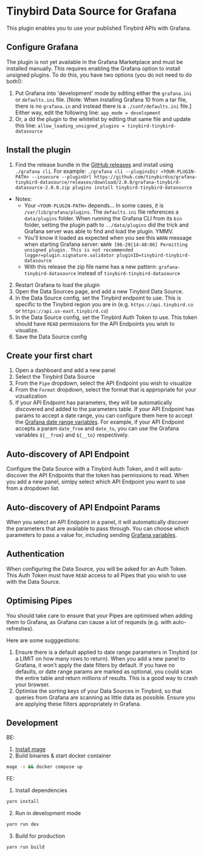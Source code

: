 # Tinybird Data Source for Grafana

This plugin enables you to use your published Tinybird APIs with Grafana.

## Configure Grafana

The plugin is not yet available in the Grafana Marketplace and must be installed manually. This requires enabling the Grafana option to install unsigned plugins. To do this, you have two options (you do not need to do both!):

1. Put Grafana into 'development' mode by editing either the `grafana.ini` or `defaults.ini` file. [Note: When installing Grafana 10 from a tar file, there is no `grafana.in` and instead there is a `./conf/defaults.ini` file.] Either way, edit the following line: `app_mode = development`
2. Or, a dd the plugin to the whitelist by editing that same file and update this line: `allow_loading_unsigned_plugins = tinybird-tinybird-datasource`

## Install the plugin

1. Find the release bundle in the [GitHub releases](https://github.com/tinybirdco/grafana-tinybird-datasource/releases) and install using `./grafana cli`. For example: `./grafana cli --pluginsDir <YOUR-PLUGIN-PATH> --insecure --pluginUrl https://github.com/tinybirdco/grafana-tinybird-datasource/releases/download/2.0.0/grafana-tinybird-datasource-2.0.0.zip plugins install tinybird-tinybird-datasource`
+ Notes:
  + Your `<YOUR-PLUGIN-PATH>` depends... In some cases, it is `/var/lib/grafana/plugins`. The `defaults.ini` file references a `data/plugins` folder. When running the Grafana CLI from its `bin` folder, setting the plugin path to `../data/plugins` did the trick and Grafana server was able to find and load the plugin. YMMV.
  + You'll know it loaded as expected when you see this `WARN` message when starting Grafana server: `WARN [06-29|14:48:06] Permitting unsigned plugin. This is not recommended logger=plugin.signature.validator pluginID=tinybird-tinybird-datasource`
  + With this release the zip file name has a new pattern: `grafana-tinybird-datasource` instead of `tinybird-tinybird-datasource`
2. Restart Grafana to load the plugin
3. Open the Data Sources page, and add a new Tinybird Data Source.
4. In the Data Source config, set the Tinybird endpoint to use. This is specific to the Tinybird region you are in (e.g. `https://api.tinybird.co` or `https://api.us-east.tinybird.co`)
5. In the Data Source config, set the Tinybird Auth Token to use. This token should have `READ` permissions for the API Endpoints you wish to visualize.
6. Save the Data Source config

## Create your first chart

1. Open a dashboard and add a new panel
2. Select the Tinybird Data Source
3. From the `Pipe` dropdown, select the API Endpoint you wish to visualize
4. From the `Format` dropdown, select the format that is appropriate for your vizualization
5. If your API Endpoint has parameters, they will be automatically discovered and added to the parameters table. If your API Endpoint has params to accept a date range, you can configure them here to accept the [Grafana date range variables](https://grafana.com/docs/grafana/v8.5/variables/variable-types/global-variables/). For example, if your API Endpoint accepts a param `date_from` and `date_to`, you can use the Grafana variables `${__from}` and `${__to}` respectively.

## Auto-discovery of API Endpoint

Configure the Data Source with a Tinybird Auth Token, and it will auto-discover the API Endpoints that the token has permissions to read. When you add a new panel, simlpy select which API Endpoint you want to use from a dropdown list.

## Auto-discovery of API Endpoint Params

When you select an API Endpoint in a panel, it will automatically discover the parameters that are available to pass through. You can choose which parameters to pass a value for, including sending [Grafana variables](https://grafana.com/docs/grafana/v8.5/variables/variable-types/global-variables/).

## Authentication

When configuring the Data Source, you will be asked for an Auth Token. This Auth Token must have `READ` access to all Pipes that you wish to use with the Data Source.

## Optimising Pipes

You should take care to ensure that your Pipes are optimised when adding them to Grafana, as Grafana can cause a lot of requests (e.g. with auto-refreshes).

Here are some sugggestions:

1. Ensure there is a default applied to date range parameters in Tinybird (or a LIMIT on how many rows to return). When you add a new panel to Grafana, it won't apply the date filters by default. If you have no defaults, or date range params are marked as optional, you could scan the entire table and return millions of results. This is a good way to crash your browser.
2. Optimise the sorting keys of your Data Sources in Tinybird, so that queries from Grafana are scanning as little data as possible. Ensure you are applying these filters appropriately in Grafana.

## Development

BE:

1. [Install mage](https://magefile.org/)
2. Build binaries & start docker container

```bash
mage -v && docker compose up
```

FE:

1. Install dependencies

```bash
yarn install
```

2. Run in development mode

```bash
yarn run dev
```

3. Build for production

```bash
yarn run build
```
